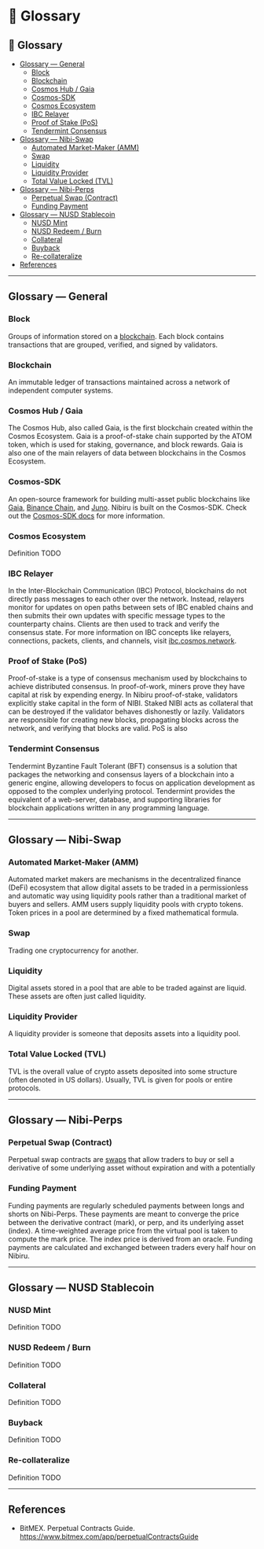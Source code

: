 # 📘 Glossary

## 📘 Glossary

* [Glossary — General](GLOSSARY.md#glossary--general)
  * [Block](GLOSSARY.md#block)
  * [Blockchain](GLOSSARY.md#blockchain)
  * [Cosmos Hub / Gaia](GLOSSARY.md#cosmos-hub--gaia)
  * [Cosmos-SDK](GLOSSARY.md#cosmos-sdk)
  * [Cosmos Ecosystem](GLOSSARY.md#cosmos-ecosystem)
  * [IBC Relayer](GLOSSARY.md#ibc-relayer)
  * [Proof of Stake (PoS)](GLOSSARY.md#proof-of-stake-pos)
  * [Tendermint Consensus](GLOSSARY.md#tendermint-consensus)
* [Glossary — Nibi-Swap](GLOSSARY.md#glossary--nibi-swap)
  * [Automated Market-Maker (AMM)](GLOSSARY.md#automated-market-maker-amm)
  * [Swap](GLOSSARY.md#swap)
  * [Liquidity](GLOSSARY.md#liquidity)
  * [Liquidity Provider](GLOSSARY.md#liquidity-provider)
  * [Total Value Locked (TVL)](GLOSSARY.md#total-value-locked-tvl)
* [Glossary — Nibi-Perps](GLOSSARY.md#glossary--nibi-perps)
  * [Perpetual Swap (Contract)](GLOSSARY.md#perpetual-swap-contract)
  * [Funding Payment](GLOSSARY.md#funding-payment)
* [Glossary — NUSD Stablecoin](GLOSSARY.md#glossary--nusd-stablecoin)
  * [NUSD Mint](GLOSSARY.md#nusd-mint)
  * [NUSD Redeem / Burn](GLOSSARY.md#nusd-redeem--burn)
  * [Collateral](GLOSSARY.md#collateral)
  * [Buyback](GLOSSARY.md#buyback)
  * [Re-collateralize](GLOSSARY.md#re-collateralize)
* [References](GLOSSARY.md#references)

***

## Glossary — General

### Block

Groups of information stored on a [blockchain](GLOSSARY.md#blockchain). Each block contains transactions that are grouped, verified, and signed by validators.

### Blockchain

An immutable ledger of transactions maintained across a network of independent computer systems.

### Cosmos Hub / Gaia

The Cosmos Hub, also called Gaia, is the first blockchain created within the Cosmos Ecosystem. Gaia is a proof-of-stake chain supported by the ATOM token, which is used for staking, governance, and block rewards. Gaia is also one of the main relayers of data between blockchains in the Cosmos Ecosystem.

### Cosmos-SDK

An open-source framework for building multi-asset public blockchains like [Gaia](https://hub.cosmos.network/), [Binance Chain](https://docs.binance.org/), and [Juno](https://docs.junonetwork.io/juno/readme). Nibiru is built on the Cosmos-SDK. Check out the [Cosmos-SDK docs](https://docs.cosmos.network/main/intro/overview.html) for more information.

### Cosmos Ecosystem

Definition TODO

### IBC Relayer

In the Inter-Blockchain Communication (IBC) Protocol, blockchains do not directly pass messages to each other over the network. Instead, relayers monitor for updates on open paths between sets of IBC enabled chains and then submits their own updates with specific message types to the counterparty chains. Clients are then used to track and verify the consensus state. For more information on IBC concepts like relayers, connections, packets, clients, and channels, visit [ibc.cosmos.network](https://ibc.cosmos.network/).

### Proof of Stake (PoS)

Proof-of-stake is a type of consensus mechanism used by blockchains to achieve distributed consensus. In proof-of-work, miners prove they have capital at risk by expending energy. In Nibiru proof-of-stake, validators explicitly stake capital in the form of NIBI. Staked NIBI acts as collateral that can be destroyed if the validator behaves dishonestly or lazily. Validators are responsible for creating new blocks, propagating blocks across the network, and verifying that blocks are valid. PoS is also

### Tendermint Consensus

Tendermint Byzantine Fault Tolerant (BFT) consensus is a solution that packages the networking and consensus layers of a blockchain into a generic engine, allowing developers to focus on application development as opposed to the complex underlying protocol. Tendermint provides the equivalent of a web-server, database, and supporting libraries for blockchain applications written in any programming language.

***

## Glossary — Nibi-Swap

### Automated Market-Maker (AMM)

Automated market makers are mechanisms in the decentralized finance (DeFi) ecosystem that allow digital assets to be traded in a permissionless and automatic way using liquidity pools rather than a traditional market of buyers and sellers. AMM users supply liquidity pools with crypto tokens. Token prices in a pool are determined by a fixed mathematical formula.

### Swap

Trading one cryptocurrency for another.

### Liquidity

Digital assets stored in a pool that are able to be traded against are liquid. These assets are often just called liquidity.

### Liquidity Provider

A liquidity provider is someone that deposits assets into a liquidity pool.

### Total Value Locked (TVL)

TVL is the overall value of crypto assets deposited into some structure (often denoted in US dollars). Usually, TVL is given for pools or entire protocols.

***

## Glossary — Nibi-Perps

### Perpetual Swap (Contract)

Perpetual swap contracts are [swaps](GLOSSARY.md#swap) that allow traders to buy or sell a derivative of some underlying asset without expiration and with a potentially

### Funding Payment

Funding payments are regularly scheduled payments between longs and shorts on Nibi-Perps. These payments are meant to converge the price between the derivative contract (mark), or perp, and its underlying asset (index). A time-weighted average price from the virtual pool is taken to compute the mark price. The index price is derived from an oracle. Funding payments are calculated and exchanged between traders every half hour on Nibiru.

***

## Glossary — NUSD Stablecoin

### NUSD Mint

Definition TODO

### NUSD Redeem / Burn

Definition TODO

### Collateral

Definition TODO

### Buyback

Definition TODO

### Re-collateralize

Definition TODO

***

## References

* BitMEX. Perpetual Contracts Guide. https://www.bitmex.com/app/perpetualContractsGuide
